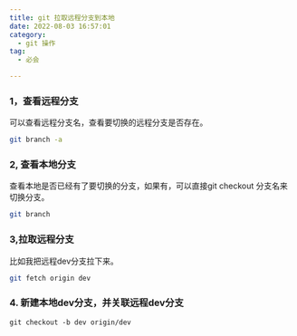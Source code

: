 ```yaml
---
title: git 拉取远程分支到本地
date: 2022-08-03 16:57:01
category: 
  - git 操作
tag: 
  - 必会

---
```




###  1，查看远程分支

可以查看远程分支名，查看要切换的远程分支是否存在。

```bash
git branch -a
```



### 2, 查看本地分支

查看本地是否已经有了要切换的分支，如果有，可以直接git checkout 分支名来切换分支。

```bash
git branch 
```



### 3,拉取远程分支

比如我把远程dev分支拉下来。

```bash
git fetch origin dev
```





### 4. 新建本地dev分支，并关联远程dev分支

```
git checkout -b dev origin/dev
```

